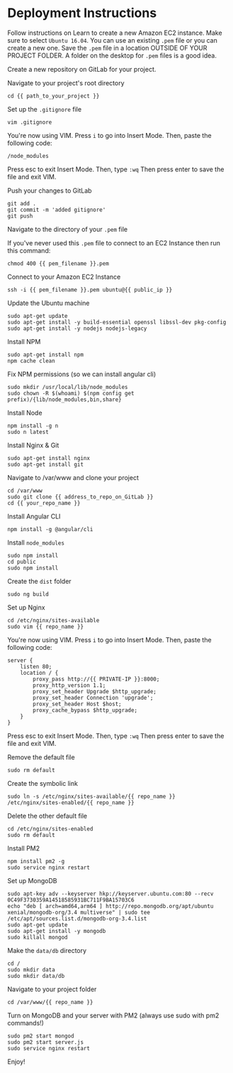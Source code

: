 # Deployment Instructions

Follow instructions on Learn to create a new Amazon EC2 instance.  Make sure to select `Ubuntu 16.04`.  You can use an existing `.pem` file or you can create a new one.  Save the `.pem` file in a location OUTSIDE OF YOUR PROJECT FOLDER.  A folder on the desktop for `.pem` files is a good idea.

Create a new repository on GitLab for your project.

Navigate to your project's root directory
```
cd {{ path_to_your_project }}
```
Set up the `.gitignore` file
```
vim .gitignore
```
You're now using VIM.  Press `i` to go into Insert Mode.  Then, paste the following code:
```
/node_modules
```
Press esc to exit Insert Mode.  Then, type `:wq`  Then press enter to save the file and exit VIM.

Push your changes to GitLab
```
git add .
git commit -m 'added gitignore'
git push
```
Navigate to the directory of your `.pem` file

If you've never used this `.pem` file to connect to an EC2 Instance then run this command:
```
chmod 400 {{ pem_filename }}.pem
```
Connect to your Amazon EC2 Instance
```
ssh -i {{ pem_filename }}.pem ubuntu@{{ public_ip }}
```
Update the Ubuntu machine
```
sudo apt-get update
sudo apt-get install -y build-essential openssl libssl-dev pkg-config
sudo apt-get install -y nodejs nodejs-legacy
```
Install NPM
```
sudo apt-get install npm
npm cache clean
```
Fix NPM permissions (so we can install angular cli)
```
sudo mkdir /usr/local/lib/node_modules
sudo chown -R $(whoami) $(npm config get prefix)/{lib/node_modules,bin,share}
```
Install Node
```
npm install -g n
sudo n latest
```
Install Nginx & Git
```
sudo apt-get install nginx
sudo apt-get install git
```
Navigate to /var/www and clone your project
```
cd /var/www
sudo git clone {{ address_to_repo_on_GitLab }}
cd {{ your_repo_name }}
```
Install Angular CLI
```
npm install -g @angular/cli
```
Install `node_modules`
```
sudo npm install
cd public
sudo npm install
```
Create the `dist` folder
```
sudo ng build
```
Set up Nginx
```
cd /etc/nginx/sites-available
sudo vim {{ repo_name }}
```
You're now using VIM.  Press `i` to go into Insert Mode.  Then, paste the following code:
```
server {
    listen 80;
    location / {
        proxy_pass http://{{ PRIVATE-IP }}:8000;
        proxy_http_version 1.1;
        proxy_set_header Upgrade $http_upgrade;
        proxy_set_header Connection 'upgrade';
        proxy_set_header Host $host;
        proxy_cache_bypass $http_upgrade;
    }
}
```
Press esc to exit Insert Mode.  Then, type `:wq`  Then press enter to save the file and exit VIM.

Remove the default file
```
sudo rm default
```
Create the symbolic link
```
sudo ln -s /etc/nginx/sites-available/{{ repo_name }} /etc/nginx/sites-enabled/{{ repo_name }}
```
Delete the other default file
```
cd /etc/nginx/sites-enabled
sudo rm default
```
Install PM2
```
npm install pm2 -g
sudo service nginx restart
```
Set up MongoDB
```
sudo apt-key adv --keyserver hkp://keyserver.ubuntu.com:80 --recv 0C49F3730359A14518585931BC711F9BA15703C6
echo "deb [ arch=amd64,arm64 ] http://repo.mongodb.org/apt/ubuntu xenial/mongodb-org/3.4 multiverse" | sudo tee /etc/apt/sources.list.d/mongodb-org-3.4.list
sudo apt-get update
sudo apt-get install -y mongodb
sudo killall mongod
```
Make the `data/db` directory
```
cd /
sudo mkdir data
sudo mkdir data/db
```
Navigate to your project folder
```
cd /var/www/{{ repo_name }}
```
Turn on MongoDB and your server with PM2 (always use sudo with pm2 commands!)
```
sudo pm2 start mongod
sudo pm2 start server.js
sudo service nginx restart
```
Enjoy!
